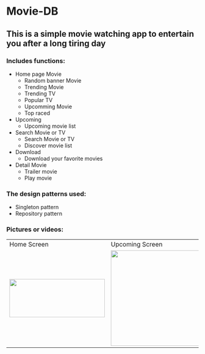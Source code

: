 # Movie-DB
## This is a simple movie watching app to entertain you after a long tiring day
### Includes functions:
- Home page Movie
    + Random banner Movie
    + Trending Movie
    + Trending TV
    + Popular TV
    + Upcomming Movie
    + Top raced
- Upcoming
    + Upcoming movie list
- Search Movie or TV
    + Search Movie or TV
    + Discover movie list
- Download
    + Download your favorite movies
- Detail Movie 
    + Trailer movie
    + Play movie

### The design patterns used: 
- Singleton pattern
- Repository pattern

### Pictures or videos:
<table>
  <tr>
    <td>Home Screen</td>
     <td>Upcoming Screen</td>
     <td>Detail Screen</td>
      <td>Search Screen</td>
     <td>Download in Home</td>
     <td>Download Screen</td>
  </tr>
  <tr>
    <td><img src = "https://user-images.githubusercontent.com/56188558/217025914-677d6be4-d7d9-476f-9171-31a84b3deae2.png" width="250" height = "100"></td>
    <td><img src = "https://user-images.githubusercontent.com/56188558/217026132-56eec3da-a352-419f-b316-15645d1941a8.png" width="250"></td>
    <td><img src = "https://user-images.githubusercontent.com/56188558/217027104-02e0004e-cbd9-453b-bc74-41c79de97a53.png" width="250"></td>
    <td><img src = "https://user-images.githubusercontent.com/56188558/217026237-d1fdbfee-715a-4a4c-8498-b6abf9eefa18.png" width="250"></td>
    <td><img src = "https://user-images.githubusercontent.com/56188558/217026283-5c0c29bb-67a3-4d1f-99f4-abe3b9065c08.png" width="250"></td>
    <td><img src = "https://user-images.githubusercontent.com/56188558/217026351-17cf704b-422c-42f6-8815-56b9f7510f2c.png" width="250"></td>
  </tr>
 </table>







